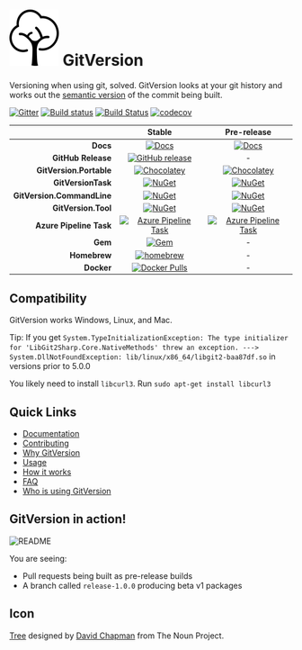 <h1>
    <img src="docs/img/package_icon.svg" alt="Tree" height="100">
    GitVersion
</h1>

Versioning when using git, solved. GitVersion looks at your git history and
works out the [semantic version][semver] of the commit being built.

[![Gitter][gitter-badge]][gitter]
[![Build status][appveyor-badge]][appveyor]
[![Build Status][azure-pipeline-badge]][azure-pipeline]
[![codecov][codecov-badge]][codecov]

|                                       |                Stable                                              |                                Pre-release                                 |
| ------------------------------------: | :----------------------------------------------------------------: | :------------------------------------------------------------------------: |
|                              **Docs** |       [![Docs][docs-badge]][docs]                                  |                   [![Docs][docs-pre-badge]][docs-pre]                      |
|                    **GitHub Release** |   [![GitHub release][gh-rel-badge]][gh-rel]                        |                                     -                                      |
|               **GitVersion.Portable** |   [![Chocolatey][choco-badge]][choco]                              |                  [![Chocolatey][choco-pre-badge]][choco]                   |
|                    **GitVersionTask** |       [![NuGet][gvt-badge]][gvt]                                   |                      [![NuGet][gvt-pre-badge]][gvt]                        |
|            **GitVersion.CommandLine** |       [![NuGet][gvcl-badge]][gvcl]                                 |                      [![NuGet][gvcl-pre-badge]][gvcl]                      |
|                   **GitVersion.Tool** |       [![NuGet][gvgt-badge]][gvgt]                                 |                      [![NuGet][gvgt-pre-badge]][gvgt]                      |
|               **Azure Pipeline Task** | [![Azure Pipeline Task][az-pipeline-task-badge]][az-pipeline-task] | [![Azure Pipeline Task][az-pipeline-task-pre-badge]][az-pipeline-task-pre] |
|                               **Gem** |         [![Gem][gem-badge]][gem]                                   |                                     -                                      |
|                          **Homebrew** |     [![homebrew][brew-badge]][brew]                                |                                     -                                      |
|                            **Docker** | [![Docker Pulls][dockerhub-badge]][dockerhub]                      |                                     -                                      |

## Compatibility

GitVersion works Windows, Linux, and Mac.

Tip: If you get `System.TypeInitializationException: The type initializer for
'LibGit2Sharp.Core.NativeMethods' threw an exception. --->
System.DllNotFoundException: lib/linux/x86_64/libgit2-baa87df.so` in versions prior to 5.0.0

You likely need to install `libcurl3`. Run `sudo apt-get install libcurl3`

## Quick Links

- [Documentation][docs]
- [Contributing][contribute]
- [Why GitVersion][why]
- [Usage][usage]
- [How it works][how]
- [FAQ][faq]
- [Who is using GitVersion][who]

## GitVersion in action!

![README][gv-in-action]

You are seeing:

- Pull requests being built as pre-release builds
- A branch called `release-1.0.0` producing beta v1 packages

## Icon

<a href="https://thenounproject.com/term/tree/13389/" target="_blank">Tree</a>
designed by <a href="http://thenounproject.com/david.chapman" target="_blank">David Chapman</a>
from The Noun Project.

[semver]:                          http://semver.org
[gitter]:                          https://gitter.im/GitTools/GitVersion?utm_source=badge&utm_medium=badge&utm_campaign=pr-badge&utm_content=badge
[gitter-badge]:                    https://badges.gitter.im/Join+Chat.svg
[appveyor]:                        https://ci.appveyor.com/project/GitTools/gitversion/branch/master
[appveyor-badge]:                  https://ci.appveyor.com/api/projects/status/sxje0wht0cscmn7w/branch/master?svg=true
[azure-pipeline]:                  https://dev.azure.com/GitTools/GitVersion/_build/latest?definitionId=1
[azure-pipeline-badge]:            https://dev.azure.com/GitTools/GitVersion/_apis/build/status/GitTools.GitVersion
[travis]:                          https://travis-ci.org/GitTools/GitVersion
[travis-badge]:                    https://travis-ci.org/GitTools/GitVersion.svg?branch=master
[codecov]:                         https://codecov.io/gh/GitTools/GitVersion
[codecov-badge]:                   https://codecov.io/gh/GitTools/GitVersion/branch/master/graph/badge.svg
[docs]:                            http://gitversion.readthedocs.org/en/stable/
[docs-badge]:                      https://readthedocs.org/projects/gitversion/badge/?version=stable
[docs-pre]:                        http://gitversion.readthedocs.org/en/latest/
[docs-pre-badge]:                  https://readthedocs.org/projects/gitversion/badge/?version=latest
[gh-rel]:                          https://github.com/GitTools/GitVersion/releases/latest
[gh-rel-badge]:                    https://img.shields.io/github/release/gittools/gitversion.svg
[choco]:                           https://chocolatey.org/packages/GitVersion.Portable
[choco-badge]:                     https://img.shields.io/chocolatey/v/gitversion.portable.svg
[choco-pre-badge]:                 https://img.shields.io/chocolatey/vpre/gitversion.portable.svg
[gvt]:                             https://www.nuget.org/packages/GitVersionTask
[gvt-badge]:                       https://img.shields.io/nuget/v/GitVersionTask.svg
[gvt-pre-badge]:                   https://img.shields.io/nuget/vpre/GitVersionTask.svg
[gvcl]:                            https://www.nuget.org/packages/GitVersion.CommandLine
[gvcl-badge]:                      https://img.shields.io/nuget/v/GitVersion.CommandLine.svg
[gvcl-pre-badge]:                  https://img.shields.io/nuget/vpre/GitVersion.CommandLine.svg
[gvgt]:                            https://www.nuget.org/packages/GitVersion.Tool
[gvgt-badge]:                      https://img.shields.io/nuget/v/GitVersion.Tool.svg
[gvgt-pre-badge]:                  https://img.shields.io/nuget/vpre/GitVersion.Tool.svg
[gem-badge]:                       https://img.shields.io/gem/v/gitversion.svg
[gem]:                             https://rubygems.org/gems/gitversion
[brew]:                            http://brew.sh/
[brew-badge]:                      https://img.shields.io/homebrew/v/gitversion.svg
[contribute]:                      https://github.com/GitTools/GitVersion/blob/master/CONTRIBUTING.md
[why]:                             http://gitversion.readthedocs.org/en/latest/why
[usage]:                           http://gitversion.readthedocs.org/en/latest/usage/usage/
[how]:                             http://gitversion.readthedocs.org/en/latest/more-info/how-it-works/
[faq]:                             http://gitversion.readthedocs.org/en/latest/faq/
[who]:                             http://gitversion.readthedocs.org/en/latest/who/
[gv-in-action]:                    https://raw.github.com/GitTools/GitVersion/master/docs/img/README.png
[dockerhub]:                       https://hub.docker.com/r/gittools/gitversion/
[dockerhub-badge]:                 https://img.shields.io/docker/pulls/gittools/gitversion.svg
[az-pipeline-task]:                https://marketplace.visualstudio.com/items?itemName=GitTools.gitversion
[az-pipeline-task-badge]:          https://img.shields.io/visual-studio-marketplace/v/GitTools.gitversion.svg?label=vsix
[az-pipeline-task-pre]:            https://marketplace.visualstudio.com/items?itemName=GitTools.gitversion-preview
[az-pipeline-task-pre-badge]:      https://img.shields.io/visual-studio-marketplace/v/GitTools.gitversion-preview.svg?label=vsix
